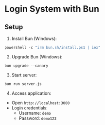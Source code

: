 # Login System with Bun

## Setup

1. Install Bun (Windows):
```powershell
powershell -c "irm bun.sh/install.ps1 | iex"
```
2. Upgrade Bun (Windows):
```powershell
bun upgrade --canary
```
3. Start server:
```bash
bun run server.js
```

4. Access application:
- Open `http://localhost:3000`
- Login credentials:
  - Username: `demo`
  - Password: `demo123`
 

